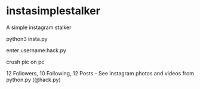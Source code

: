 # instasimplestalker
A simple instagram stalker 

python3 insta.py

enter username:hack.py


crush pic on pc


12 Followers, 10 Following, 12 Posts - See Instagram photos and videos from python.py (@hack.py)
